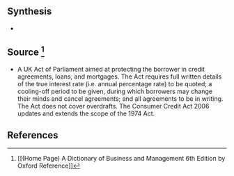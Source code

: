 ## Synthesis
- 
## Source [^1]
- A UK Act of Parliament aimed at protecting the borrower in credit agreements, loans, and mortgages. The Act requires full written details of the true interest rate (i.e. annual percentage rate) to be quoted; a cooling-off period to be given, during which borrowers may change their minds and cancel agreements; and all agreements to be in writing. The Act does not cover overdrafts. The Consumer Credit Act 2006 updates and extends the scope of the 1974 Act.
## References

[^1]: [[(Home Page) A Dictionary of Business and Management 6th Edition by Oxford Reference]]